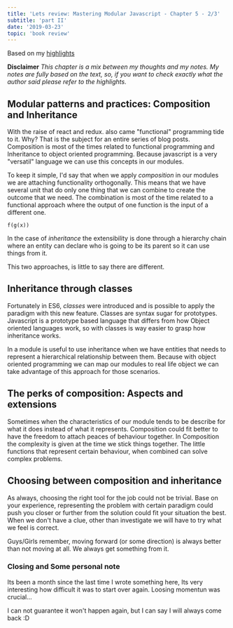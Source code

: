 ```yaml
---
title: 'Lets review: Mastering Modular Javascript - Chapter 5 - 2/3'
subtitle: 'part II'
date: '2019-03-23'
topic: 'book review'
---
```


Based on my [highlights](https://github.com/neomaxzero/m-quickreview/blob/master/mastering-modular-js/chapter-05.md)

**Disclaimer**
_This chapter is a mix between my thoughts and my notes.
My notes are fully based on the text, so, if you want to check exactly what the author said please refer to the highlights._

## Modular patterns and practices: Composition and Inheritance

With the raise of react and redux. also came "functional" programming tide to it. Why? That is the subject for an entire series of blog posts. Composition is most of the times related to functional programming and Inheritance to object oriented programming. Because javascript is a very "versatil" language we can use this concepts in our modules.

To keep it simple, I'd say that when we apply _composition_ in our modules we are attaching functionality orthogonally. This means that we have several unit that do only one thing that we can combine to create the outcome that we need. The combination is most of the time related to a functional approach where the output of one function is the input of a different one.

`f(g(x))`

In the case of _inheritance_ the extensibility is done through a hierarchy chain where an entity can declare who is going to be its parent so it can use things from it.

This two approaches, is little to say there are different.

## Inheritance through classes

Fortunately in ES6, _classes_ were introduced and is possible to apply the paradigm with this new feature. Classes are syntax sugar for prototypes. Javascript is a prototype based language that differs from how Object oriented languages work, so with classes is way easier to grasp how inheritance works.

In a module is useful to use inheritance when we have entities that needs to represent a hierarchical relationship between them. Because with object oriented programming we can map our modules to real life object we can take advantage of this approach for those scenarios.

## The perks of composition: Aspects and extensions

Sometimes when the characteristics of our module tends to be describe for what it does instead of what it represents. Composition could fit better to have the freedom to attach peaces of behaviour together. In Composition the complexity is given at the time we stick things together. The little functions that represent certain behaviour, when combined can solve complex problems.

## Choosing between composition and inheritance

As always, choosing the right tool for the job could not be trivial. Base on your experience, representing the problem with certain paradigm could push you closer or further from the solution could fit your situation the best. When we don't have a clue, other than investigate we will have to try what we feel is correct.

Guys/Girls remember, moving forward (or some direction) is always better than not moving at all. We always get something from it.

### Closing and Some personal note

Its been a month since the last time I wrote something here, Its very interesting how difficult it was to start over again. Loosing momentun was crucial...

I can not guarantee it won't happen again, but I can say I will always come back :D
